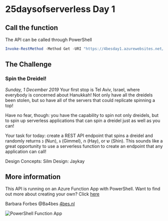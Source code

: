 # 25daysofserverless Day 1

## Call the function

The API can be called through PowerShell

```PowerShell
Invoke-RestMethod -Method Get -URI "https://4besday1.azurewebsites.net/api/spinthedreidel"
```

## The Challenge

### Spin the Dreidel!

*Sunday, 1 December 2019*
Your first stop is Tel Aviv, Israel, where everybody is concerned about Hanukkah! Not only have all the dreidels been stolen, but so have all of the servers that could replicate spinning a top!

Have no fear, though: you have the capability to spin not only dreidels, but to spin up serverless applications that can spin a dreidel just as well as you can!

Your task for today: create a REST API endpoint that spins a dreidel and randomly returns נ (Nun), ג (Gimmel), ה (Hay), or ש (Shin). This sounds like a great opportunity to use a serverless function to create an endpoint that any application can call!

Design Concepts: Silm
Design: Jaykay

## More information

 This API is running on an Azure Function App with PowerShell. Want to find out more about creating your own? Click [here]('https://4bes.nl/MSIgnite')

Barbara Forbes
@Ba4bes
[4bes.nl](https://4bes.nl)

![PowerShell Function App](https://4bes.nl/wp-content/uploads/2019/11/PSFunctionApp-300x252.png)
